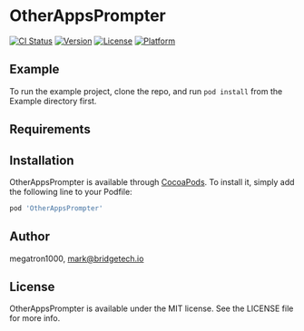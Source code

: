 # OtherAppsPrompter

[![CI Status](http://img.shields.io/travis/megatron1000/OtherAppsPrompter.svg?style=flat)](https://travis-ci.org/megatron1000/OtherAppsPrompter)
[![Version](https://img.shields.io/cocoapods/v/OtherAppsPrompter.svg?style=flat)](http://cocoapods.org/pods/OtherAppsPrompter)
[![License](https://img.shields.io/cocoapods/l/OtherAppsPrompter.svg?style=flat)](http://cocoapods.org/pods/OtherAppsPrompter)
[![Platform](https://img.shields.io/cocoapods/p/OtherAppsPrompter.svg?style=flat)](http://cocoapods.org/pods/OtherAppsPrompter)

## Example

To run the example project, clone the repo, and run `pod install` from the Example directory first.

## Requirements

## Installation

OtherAppsPrompter is available through [CocoaPods](http://cocoapods.org). To install
it, simply add the following line to your Podfile:

```ruby
pod 'OtherAppsPrompter'
```

## Author

megatron1000, mark@bridgetech.io

## License

OtherAppsPrompter is available under the MIT license. See the LICENSE file for more info.
